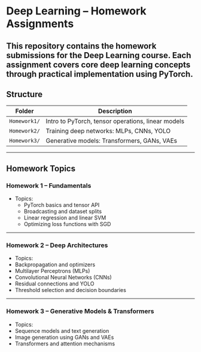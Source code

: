 
# Deep Learning – Homework Assignments
This repository contains the homework submissions for the **Deep Learning** course. Each assignment covers core deep learning concepts through practical implementation using PyTorch.
---

## Structure

| Folder       | Description |
|--------------|-------------|
| `Homework1/` | Intro to PyTorch, tensor operations, linear models |
| `Homework2/` | Training deep networks: MLPs, CNNs, YOLO |
| `Homework3/` | Generative models: Transformers, GANs, VAEs |

---

## Homework Topics

###  Homework 1 – Fundamentals
- Topics:
  - PyTorch basics and tensor API  
  - Broadcasting and dataset splits  
  - Linear regression and linear SVM  
  - Optimizing loss functions with SGD  
---
### Homework 2 – Deep Architectures
-  Topics:
  - Backpropagation and optimizers  
  - Multilayer Perceptrons (MLPs)  
  - Convolutional Neural Networks (CNNs)  
  - Residual connections and YOLO  
  - Threshold selection and decision boundaries  

---

### Homework 3 – Generative Models & Transformers
-  Topics:
  - Sequence models and text generation  
  - Image generation using GANs and VAEs  
  - Transformers and attention mechanisms  

